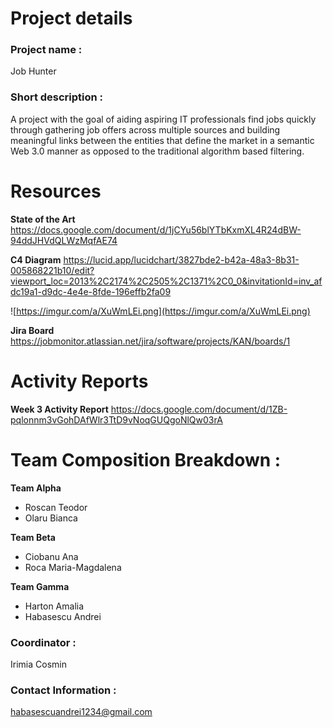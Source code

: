 # Project details

### **Project name :** 
Job Hunter

### **Short description :** 
A project with the goal of aiding aspiring IT professionals find jobs quickly through gathering job offers across multiple sources and building meaningful links between the entities that define the market in a semantic Web 3.0 manner as opposed to the traditional algorithm based filtering.

# Resources

**State of the Art**
https://docs.google.com/document/d/1jCYu56blYTbKxmXL4R24dBW-94ddJHVdQLWzMqfAE74

**C4 Diagram**
https://lucid.app/lucidchart/3827bde2-b42a-48a3-8b31-005868221b10/edit?viewport_loc=2013%2C2174%2C2505%2C1371%2C0_0&invitationId=inv_afdc19a1-d9dc-4e4e-8fde-196effb2fa09

![https://imgur.com/a/XuWmLEi.png](https://imgur.com/a/XuWmLEi.png)

**Jira Board**
https://jobmonitor.atlassian.net/jira/software/projects/KAN/boards/1

# Activity Reports

**Week 3 Activity Report**
https://docs.google.com/document/d/1ZB-pqlonnm3vGohDAfWlr3TtD9vNoqGUQgoNlQw03rA

# **Team Composition Breakdown :**
**Team Alpha**
* Roscan Teodor
* Olaru Bianca

**Team Beta**
* Ciobanu Ana
* Roca Maria-Magdalena

**Team Gamma**
* Harton Amalia
* Habasescu Andrei

### **Coordinator :** 
Irimia Cosmin

### **Contact Information :** 
habasescuandrei1234@gmail.com

<!--

**Here are some ideas to get you started:**

🙋‍♀️ A short introduction - what is your organization all about?
🌈 Contribution guidelines - how can the community get involved?
👩‍💻 Useful resources - where can the community find your docs? Is there anything else the community should know?
🍿 Fun facts - what does your team eat for breakfast?
🧙 Remember, you can do mighty things with the power of [Markdown](https://docs.github.com/github/writing-on-github/getting-started-with-writing-and-formatting-on-github/basic-writing-and-formatting-syntax)
-->
